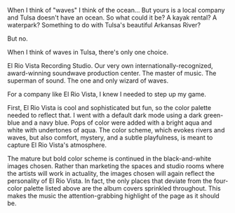 When I think of "waves" I think of the ocean... But yours is a local company and Tulsa doesn't have an ocean. So what could it be? A kayak rental? A waterpark? Something to do with Tulsa's beautiful Arkansas River?

But no.

When I think of waves in Tulsa, there's only one choice.

El Rio Vista Recording Studio. Our very own internationally-recognized, award-winning soundwave production center. The master of music. The superman of sound. The one and only wizard of waves.

For a company like El Rio Vista, I knew I needed to step up my game.

First, El Rio Vista is cool and sophisticated but fun, so the color palette needed to reflect that. I went with a default dark mode using a dark green-blue and a navy blue. Pops of color were added with a bright aqua and white with undertones of aqua. The color scheme, which evokes rivers and waves, but also comfort, mystery, and a subtle playfulness, is meant to capture El Rio Vista's atmosphere.

The mature but bold color scheme is continued in the black-and-white images chosen. Rather than marketing the spaces and studio rooms where the artists will work in actuality, the images chosen will again reflect the personality of El Rio Vista. In fact, the only places that deviate from the four-color palette listed above are the album covers sprinkled throughout. This makes the music the attention-grabbing highlight of the page as it should be.
